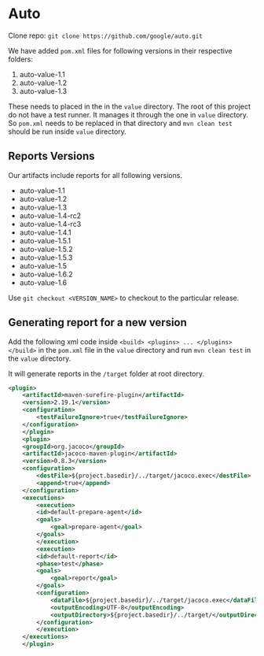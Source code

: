 # Auto

Clone repo: `git clone https://github.com/google/auto.git`

We have added `pom.xml` files for following versions in their respective folders:

1. auto-value-1.1
2. auto-value-1.2
3. auto-value-1.3

These needs to placed in the in the `value` directory. The root of this project do not have a test
runner. It manages it through the one in `value` directory. So `pom.xml` needs to be replaced in that directory and `mvn clean test` should be run inside `value` directory.

## Reports Versions

Our artifacts include reports for all following versions.

* auto-value-1.1
* auto-value-1.2
* auto-value-1.3
* auto-value-1.4-rc2
* auto-value-1.4-rc3
* auto-value-1.4.1
* auto-value-1.5.1
* auto-value-1.5.2
* auto-value-1.5.3
* auto-value-1.5
* auto-value-1.6.2
* auto-value-1.6


Use `git checkout <VERSION_NAME>` to checkout to the particular release.

## Generating report for a new version

Add the following xml code inside ```<build> <plugins> ... </plugins> </build>``` in the `pom.xml` file in the `value` directory and run `mvn clean test` in the `value` directory.

It will generate reports in the `/target` folder at root directory.

```xml
<plugin>
    <artifactId>maven-surefire-plugin</artifactId>
    <version>2.19.1</version>
    <configuration>
        <testFailureIgnore>true</testFailureIgnore>
    </configuration>
    </plugin>
    <plugin>
    <groupId>org.jacoco</groupId>
    <artifactId>jacoco-maven-plugin</artifactId>
    <version>0.8.3</version>
    <configuration>
        <destFile>${project.basedir}/../target/jacoco.exec</destFile>
        <append>true</append>
    </configuration>
    <executions>
        <execution>
        <id>default-prepare-agent</id>
        <goals>
            <goal>prepare-agent</goal>
        </goals>
        </execution>
        <execution>
        <id>default-report</id>
        <phase>test</phase>
        <goals>
            <goal>report</goal>
        </goals>
        <configuration>
            <dataFile>${project.basedir}/../target/jacoco.exec</dataFile>
            <outputEncoding>UTF-8</outputEncoding>
            <outputDirectory>${project.basedir}/../target/</outputDirectory>
        </configuration>
        </execution>
    </executions>
    </plugin>
```
